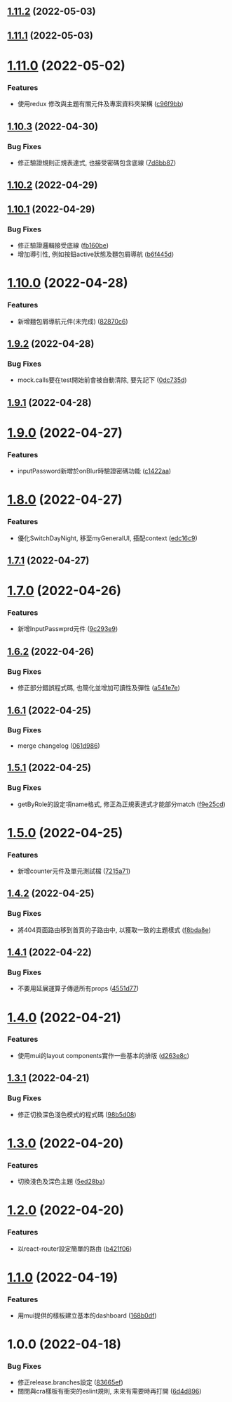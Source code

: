 ## [1.11.2](https://github.com/Renhz/test_cra_ts/compare/1.11.1...1.11.2) (2022-05-03)

## [1.11.1](https://github.com/Renhz/test_cra_ts/compare/1.11.0...1.11.1) (2022-05-03)

# [1.11.0](https://github.com/Renhz/test_cra_ts/compare/1.10.3...1.11.0) (2022-05-02)


### Features

* 使用redux 修改與主題有關元件及專案資料夾架構 ([c96f9bb](https://github.com/Renhz/test_cra_ts/commit/c96f9bbe44e74d4e69040e1fe2ce1ffa8176edf8))

## [1.10.3](https://github.com/Renhz/test_cra_ts/compare/1.10.2...1.10.3) (2022-04-30)


### Bug Fixes

* 修正驗證規則正規表達式, 也接受密碼包含底線 ([7d8bb87](https://github.com/Renhz/test_cra_ts/commit/7d8bb87a2591869c0c17ef3306208008499d7187))

## [1.10.2](https://github.com/Renhz/test_cra_ts/compare/1.10.1...1.10.2) (2022-04-29)

## [1.10.1](https://github.com/Renhz/test_cra_ts/compare/1.10.0...1.10.1) (2022-04-29)


### Bug Fixes

* 修正驗證邏輯接受底線 ([fb160be](https://github.com/Renhz/test_cra_ts/commit/fb160bef69a781009a9c4f2497d584793e30781a))
* 增加導引性, 例如按鈕active狀態及麵包屑導航 ([b6f445d](https://github.com/Renhz/test_cra_ts/commit/b6f445d8061e3611451bb98d98a3876ddc8ea5ef))

# [1.10.0](https://github.com/Renhz/test_cra_ts/compare/1.9.2...1.10.0) (2022-04-28)


### Features

* 新增麵包屑導航元件(未完成) ([82870c6](https://github.com/Renhz/test_cra_ts/commit/82870c65535375b689a62787e73b47ff30a2061b))

## [1.9.2](https://github.com/Renhz/test_cra_ts/compare/1.9.1...1.9.2) (2022-04-28)


### Bug Fixes

* mock.calls要在test開始前會被自動清除, 要先記下 ([0dc735d](https://github.com/Renhz/test_cra_ts/commit/0dc735dc75be08899f55d2ed73e855c20f55829a))

## [1.9.1](https://github.com/Renhz/test_cra_ts/compare/1.9.0...1.9.1) (2022-04-28)

# [1.9.0](https://github.com/Renhz/test_cra_ts/compare/1.8.0...1.9.0) (2022-04-27)


### Features

* inputPassword新增於onBlur時驗證密碼功能 ([c1422aa](https://github.com/Renhz/test_cra_ts/commit/c1422aaee957ffc5f71a63fe39220ae29ad958d5))

# [1.8.0](https://github.com/Renhz/test_cra_ts/compare/1.7.1...1.8.0) (2022-04-27)


### Features

* 優化SwitchDayNight, 移至myGeneralUI, 搭配context ([edc16c9](https://github.com/Renhz/test_cra_ts/commit/edc16c9084873202d21ea30b5b70857487f26640))

## [1.7.1](https://github.com/Renhz/test_cra_ts/compare/1.7.0...1.7.1) (2022-04-27)

# [1.7.0](https://github.com/Renhz/test_cra_ts/compare/1.6.2...1.7.0) (2022-04-26)


### Features

* 新增InputPasswprd元件 ([9c293e9](https://github.com/Renhz/test_cra_ts/commit/9c293e942d0c87ddfb6733295d78b811cc58cf83))

## [1.6.2](https://github.com/Renhz/test_cra_ts/compare/1.6.1...1.6.2) (2022-04-26)


### Bug Fixes

* 修正部分錯誤程式碼, 也簡化並增加可讀性及彈性 ([a541e7e](https://github.com/Renhz/test_cra_ts/commit/a541e7ec3028d8f60d0102341ff2978cc04c2979))

## [1.6.1](https://github.com/Renhz/test_cra_ts/compare/1.6.0...1.6.1) (2022-04-25)


### Bug Fixes

* merge changelog ([061d986](https://github.com/Renhz/test_cra_ts/commit/061d98630ab13dbb12d601c0e2beb7b18388876a))

## [1.5.1](https://github.com/Renhz/test_cra_ts/compare/1.5.0...1.5.1) (2022-04-25)


### Bug Fixes

* getByRole的設定項name格式, 修正為正規表達式才能部分match ([f9e25cd](https://github.com/Renhz/test_cra_ts/commit/f9e25cdf84b251ac0ede35477eb9baf5461b4bcf))

# [1.5.0](https://github.com/Renhz/test_cra_ts/compare/1.4.2...1.5.0) (2022-04-25)


### Features

* 新增counter元件及單元測試檔 ([7215a71](https://github.com/Renhz/test_cra_ts/commit/7215a717535047eee2a064018f63b2eff64abc09))

## [1.4.2](https://github.com/Renhz/test_cra_ts/compare/1.4.1...1.4.2) (2022-04-25)


### Bug Fixes

* 將404頁面路由移到首頁的子路由中, 以獲取一致的主題樣式 ([f8bda8e](https://github.com/Renhz/test_cra_ts/commit/f8bda8e8c51a1beb0f6291d7978aa129206e2c1d))

## [1.4.1](https://github.com/Renhz/test_cra_ts/compare/1.4.0...1.4.1) (2022-04-22)


### Bug Fixes

* 不要用延展運算子傳遞所有props ([4551d77](https://github.com/Renhz/test_cra_ts/commit/4551d77e2bb4076e5b7597a205e9cb05317f4090))

# [1.4.0](https://github.com/Renhz/test_cra_ts/compare/1.3.1...1.4.0) (2022-04-21)


### Features

* 使用mui的layout components實作一些基本的排版 ([d263e8c](https://github.com/Renhz/test_cra_ts/commit/d263e8c7f10214e32f46991c8e356ad22dc70904))

## [1.3.1](https://github.com/Renhz/test_cra_ts/compare/1.3.0...1.3.1) (2022-04-21)


### Bug Fixes

* 修正切換深色淺色模式的程式碼 ([98b5d08](https://github.com/Renhz/test_cra_ts/commit/98b5d08753921fa0e67c6812a0d6a9d4e7d23cf0))

# [1.3.0](https://github.com/Renhz/test_cra_ts/compare/1.2.0...1.3.0) (2022-04-20)


### Features

* 切換淺色及深色主題 ([5ed28ba](https://github.com/Renhz/test_cra_ts/commit/5ed28ba5ec04e9a12717d435cafe5b18d7a7e8f4))

# [1.2.0](https://github.com/Renhz/test_cra_ts/compare/1.1.0...1.2.0) (2022-04-20)


### Features

* 以react-router設定簡單的路由 ([b421f06](https://github.com/Renhz/test_cra_ts/commit/b421f06480e9578a4076672a009bbb2e0003d741))

# [1.1.0](https://github.com/Renhz/test_cra_ts/compare/1.0.0...1.1.0) (2022-04-19)


### Features

* 用mui提供的樣板建立基本的dashboard ([168b0df](https://github.com/Renhz/test_cra_ts/commit/168b0df4790456f3df2e6cd868ec8cb9dc508a8c))

# 1.0.0 (2022-04-18)


### Bug Fixes

* 修正release.branches設定 ([83665ef](https://github.com/Renhz/test_cra_ts/commit/83665ef57f5ed6b1668494a050cc5b63a541c337))
* 關閉與cra樣板有衝突的eslint規則, 未來有需要時再打開 ([6d4d896](https://github.com/Renhz/test_cra_ts/commit/6d4d8962016544586efc4233f33e7b5671f2929a))
